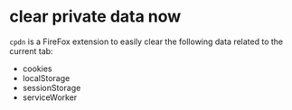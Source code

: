# clear private data now

`cpdn` is a FireFox extension to easily clear the following data related to the current tab:

- cookies
- localStorage
- sessionStorage
- serviceWorker
